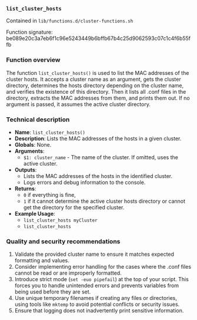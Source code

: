 ### `list_cluster_hosts`

Contained in `lib/functions.d/cluster-functions.sh`

Function signature: be089e20c3a7eb6f1c96e5243449b6bffb67b4c25d9062593c07c1c4f6b55ffb

### Function overview

The function `list_cluster_hosts()` is used to list the MAC addresses of the cluster hosts. It accepts a cluster name as an argument, gets the cluster directory, determines the hosts directory depending on the cluster name, and verifies the existence of this directory. Then it lists all .conf files in the directory, extracts the MAC addresses from them, and prints them out. If no argument is passed, it assumes the active cluster directory.

### Technical description

- **Name**: `list_cluster_hosts()`
- **Description**: Lists the MAC addresses of the hosts in a given cluster.
- **Globals**: None.
- **Arguments**:
  - `$1: cluster_name` - The name of the cluster. If omitted, uses the active cluster.
- **Outputs**: 
  - Lists the MAC addresses of the hosts in the identified cluster.
  - Logs errors and debug information to the console.
- **Returns**: 
  - `0` if everything is fine, 
  - `1` if it cannot determine the active cluster hosts directory or cannot get the directory for the specified cluster.
- **Example Usage**:
  - `list_cluster_hosts myCluster` 
  - `list_cluster_hosts`

### Quality and security recommendations

1. Validate the provided cluster name to ensure it matches expected formatting and values. 
2. Consider implementing error handling for the cases where the .conf files cannot be read or are improperly formatted.
3. Introduce strict mode (`set -euo pipefail`) at the top of your script. This forces you to handle unintended errors and prevents variables from being used before they are set. 
4. Use unique temporary filenames if creating any files or directories, using tools like `mktemp` to avoid potential conflicts or security issues.
5. Ensure that logging does not inadvertently print sensitive information.

